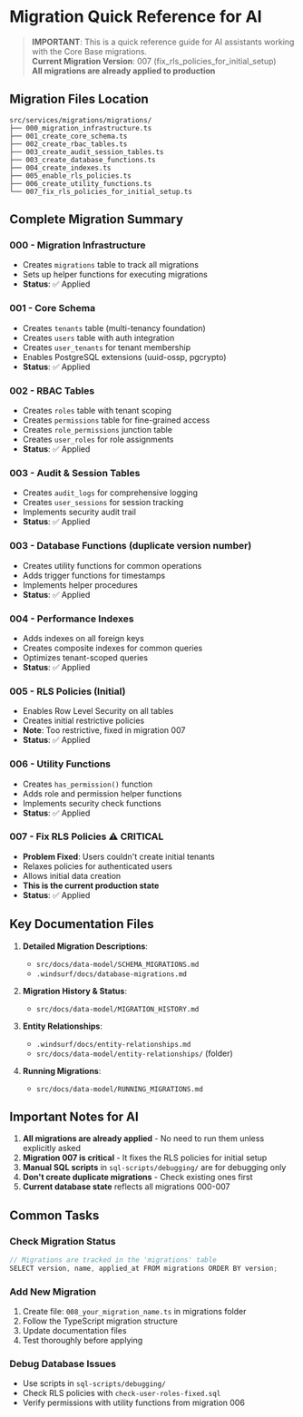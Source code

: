 # Migration Quick Reference for AI

> **IMPORTANT**: This is a quick reference guide for AI assistants working with the Core Base migrations.  
> **Current Migration Version**: 007 (fix_rls_policies_for_initial_setup)  
> **All migrations are already applied to production**

## Migration Files Location

```
src/services/migrations/migrations/
├── 000_migration_infrastructure.ts
├── 001_create_core_schema.ts  
├── 002_create_rbac_tables.ts
├── 003_create_audit_session_tables.ts
├── 003_create_database_functions.ts
├── 004_create_indexes.ts
├── 005_enable_rls_policies.ts
├── 006_create_utility_functions.ts
└── 007_fix_rls_policies_for_initial_setup.ts
```

## Complete Migration Summary

### 000 - Migration Infrastructure
- Creates `migrations` table to track all migrations
- Sets up helper functions for executing migrations
- **Status**: ✅ Applied

### 001 - Core Schema
- Creates `tenants` table (multi-tenancy foundation)
- Creates `users` table with auth integration
- Creates `user_tenants` for tenant membership
- Enables PostgreSQL extensions (uuid-ossp, pgcrypto)
- **Status**: ✅ Applied

### 002 - RBAC Tables
- Creates `roles` table with tenant scoping
- Creates `permissions` table for fine-grained access
- Creates `role_permissions` junction table
- Creates `user_roles` for role assignments
- **Status**: ✅ Applied

### 003 - Audit & Session Tables
- Creates `audit_logs` for comprehensive logging
- Creates `user_sessions` for session tracking
- Implements security audit trail
- **Status**: ✅ Applied

### 003 - Database Functions (duplicate version number)
- Creates utility functions for common operations
- Adds trigger functions for timestamps
- Implements helper procedures
- **Status**: ✅ Applied

### 004 - Performance Indexes
- Adds indexes on all foreign keys
- Creates composite indexes for common queries
- Optimizes tenant-scoped queries
- **Status**: ✅ Applied

### 005 - RLS Policies (Initial)
- Enables Row Level Security on all tables
- Creates initial restrictive policies
- **Note**: Too restrictive, fixed in migration 007
- **Status**: ✅ Applied

### 006 - Utility Functions
- Creates `has_permission()` function
- Adds role and permission helper functions
- Implements security check functions
- **Status**: ✅ Applied

### 007 - Fix RLS Policies ⚠️ CRITICAL
- **Problem Fixed**: Users couldn't create initial tenants
- Relaxes policies for authenticated users
- Allows initial data creation
- **This is the current production state**
- **Status**: ✅ Applied

## Key Documentation Files

1. **Detailed Migration Descriptions**: 
   - `src/docs/data-model/SCHEMA_MIGRATIONS.md`
   - `.windsurf/docs/database-migrations.md`

2. **Migration History & Status**: 
   - `src/docs/data-model/MIGRATION_HISTORY.md`

3. **Entity Relationships**: 
   - `.windsurf/docs/entity-relationships.md`
   - `src/docs/data-model/entity-relationships/` (folder)

4. **Running Migrations**: 
   - `src/docs/data-model/RUNNING_MIGRATIONS.md`

## Important Notes for AI

1. **All migrations are already applied** - No need to run them unless explicitly asked
2. **Migration 007 is critical** - It fixes the RLS policies for initial setup
3. **Manual SQL scripts** in `sql-scripts/debugging/` are for debugging only
4. **Don't create duplicate migrations** - Check existing ones first
5. **Current database state** reflects all migrations 000-007

## Common Tasks

### Check Migration Status
```typescript
// Migrations are tracked in the 'migrations' table
SELECT version, name, applied_at FROM migrations ORDER BY version;
```

### Add New Migration
1. Create file: `008_your_migration_name.ts` in migrations folder
2. Follow the TypeScript migration structure
3. Update documentation files
4. Test thoroughly before applying

### Debug Database Issues
- Use scripts in `sql-scripts/debugging/`
- Check RLS policies with `check-user-roles-fixed.sql`
- Verify permissions with utility functions from migration 006
